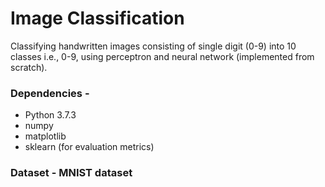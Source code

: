 # Image Classification

Classifying handwritten images consisting of single digit (0-9) into 10 classes i.e., 0-9, using perceptron and neural network (implemented from scratch).

### Dependencies - 

- Python 3.7.3
- numpy
- matplotlib
- sklearn (for evaluation metrics)

### Dataset - MNIST dataset
